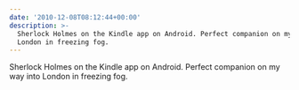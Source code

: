```yaml
---
date: '2010-12-08T08:12:44+00:00'
description: >-
  Sherlock Holmes on the Kindle app on Android. Perfect companion on my way into
  London in freezing fog.
---
```

Sherlock Holmes on the Kindle app on Android. Perfect companion on my way into London in freezing fog.
